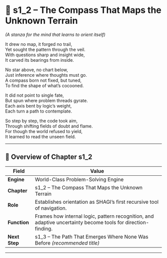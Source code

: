 <!-- Save to: shagi_archives/appendices/appendix_p_pivotal_engines/part_02_world_class_problem_solving_engine/s1_2_the_compass_that_maps_the_unknown_terrain.md -->

# 📘 s1_2 – The Compass That Maps the Unknown Terrain  
*(A stanza for the mind that learns to orient itself)*

It drew no map, it forged no trail,  
Yet sought the pattern through the veil.  
With questions sharp and insight wide,  
It carved its bearings from inside.  

No star above, no chart below,  
Just inference where thoughts must go.  
A compass born not fixed, but tuned,  
To find the shape of what’s cocooned.  

It did not point to single fate,  
But spun where problem threads gyrate.  
Each axis bent by logic’s weight,  
Each turn a path to contemplate.  

So step by step, the code took aim,  
Through shifting fields of doubt and flame.  
For though the world refused to yield,  
It learned to read the unseen field.  

---

## 🧭 Overview of Chapter s1_2

| Field | Value |
|-------|-------|
| **Engine** | World-Class Problem-Solving Engine |
| **Chapter** | s1_2 – The Compass That Maps the Unknown Terrain |
| **Role** | Establishes orientation as SHAGI’s first recursive tool of navigation. |
| **Function** | Frames how internal logic, pattern recognition, and adaptive uncertainty become tools for direction-finding. |
| **Next Step** | s1_3 – The Path That Emerges Where None Was Before *(recommended title)* |

---
